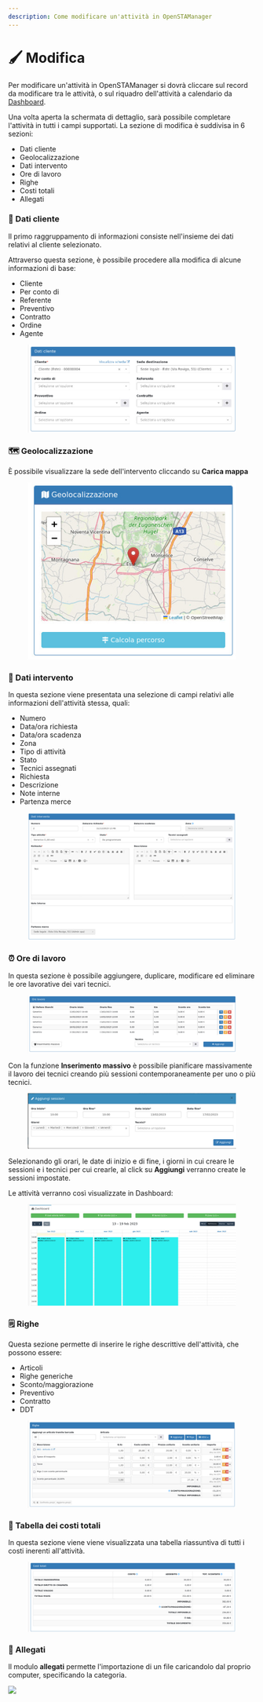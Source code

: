 ```yaml
---
description: Come modificare un'attività in OpenSTAManager
---
```


# 🖌️ Modifica

Per modificare un'attività in OpenSTAManager si dovrà cliccare sul record da modificare tra le attività, o sul riquadro dell'attività a calendario da [Dashboard](../dashboard/).

Una volta aperta la schermata di dettaglio, sarà possibile completare l'attività in tutti i campi supportati. La sezione di modifica è suddivisa in 6 sezioni:

* Dati cliente
* Geolocalizzazione
* Dati intervento
* Ore di lavoro
* Righe
* Costi totali
* Allegati

### 👨 Dati cliente

Il primo raggruppamento di informazioni consiste nell'insieme dei dati relativi al cliente selezionato.

Attraverso questa sezione, è possibile procedere alla modifica di alcune informazioni di base:

* Cliente
* Per conto di
* Referente
* Preventivo
* Contratto
* Ordine
* Agente

<figure><img src="../../../.gitbook/assets/immagine (746).png" alt=""><figcaption></figcaption></figure>

### 🗺️ Geolocalizzazione

È possibile visualizzare la sede dell'intervento cliccando su **Carica mappa**

<figure><img src="../../../.gitbook/assets/immagine (747).png" alt=""><figcaption></figcaption></figure>

### 📖 Dati intervento

In questa sezione viene presentata una selezione di campi relativi alle informazioni dell'attività stessa, quali:

* Numero
* Data/ora richiesta
* Data/ora scadenza
* Zona
* Tipo di attività
* Stato
* Tecnici assegnati
* Richiesta
* Descrizione
* Note interne
* Partenza merce

<figure><img src="../../../.gitbook/assets/immagine (748).png" alt=""><figcaption></figcaption></figure>

### ⏰ Ore di lavoro

In questa sezione è possibile aggiungere, duplicare, modificare ed eliminare le ore lavorative dei vari tecnici.

<figure><img src="../../../.gitbook/assets/immagine (645).png" alt=""><figcaption></figcaption></figure>

Con la funzione **Inserimento massivo** è possibile pianificare massivamente il lavoro dei tecnici creando più sessioni contemporaneamente per uno o più tecnici.

<figure><img src="../../../.gitbook/assets/immagine (350).png" alt=""><figcaption></figcaption></figure>

Selezionando gli orari, le date di inizio e di fine, i giorni in cui creare le sessioni e i tecnici per cui crearle, al click su **Aggiungi** verranno create le sessioni impostate.

Le attività verranno così visualizzate in Dashboard:

<figure><img src="../../../.gitbook/assets/immagine (596).png" alt=""><figcaption></figcaption></figure>

### 🗒️ Righe

Questa sezione permette di inserire le righe descrittive dell'attività, che possono essere:

* Articoli
* Righe generiche
* Sconto/maggiorazione
* Preventivo
* Contratto
* DDT

<figure><img src="../../../.gitbook/assets/immagine (749).png" alt=""><figcaption></figcaption></figure>

### 📃 Tabella dei costi totali

In questa sezione viene viene visualizzata una tabella riassuntiva di tutti i costi inerenti all'attività.

<figure><img src="../../../.gitbook/assets/immagine (750).png" alt=""><figcaption></figcaption></figure>

### 🛅 Allegati

Il modulo **allegati** permette l'importazione di un file caricandolo dal proprio computer, specificando la categoria.

![](https://firebasestorage.googleapis.com/v0/b/gitbook-x-prod.appspot.com/o/spaces%2F-LZJeLg23eVDvrCv74U7-887967055%2Fuploads%2FP3mbIKSZW5PaEvK157Xe%2Ffile.png?alt=media)
